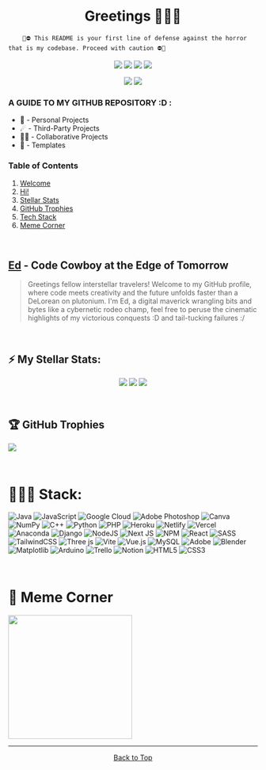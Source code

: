 <a name="welcome-section"></a>
<h1 align="center"> Greetings 👨🏾‍🚀 </h1>

        🫣⛔️ This README is your first line of defense against the horror that is my codebase. Proceed with caution ⛔️🫣

<span align="center">
 
 [![](https://img.shields.io/badge/eduvieowen-E4405F?style=for-the-badge&logo=instagram&logoColor=white)](https://instagram.com/eduvieowen)
 [![](https://img.shields.io/badge/Portfolio-yellow?style=for-the-badge)](https://eduvieowen.vercel.app)
 [![](https://img.shields.io/badge/eduvieowen-0077B5?style=for-the-badge&logo=linkedin&logoColor=white)](https://linkedin.com/eduvieowen)
 [![](https://img.shields.io/badge/eduvieowen-000000?style=for-the-badge&logo=x&logoColor=white)](https://twitter.com/eduvieowen)
 
 [![](https://visitcount.itsvg.in/api?id=eduvieowen&icon=6&color=12)](https://visitcount.itsvg.in)
 [![](https://img.shields.io/github/stars/eduvieowen?style=flat&logo=github&color=white&label=Stars)](https://github.com/eduvieowen?)
 
</span>

### A GUIDE TO MY GITHUB REPOSITORY :D : 

* 🚀 - Personal Projects
* ☄ - Third-Party Projects
* 🤝🏾 - Collaborative Projects
* 📝 - Templates

### Table of Contents

1. [Welcome](#welcome-section)
2. [Hi!](#hi-section)
3. [Stellar Stats](#stats-section)
4. [GitHub Trophies](#trophies-section)
6. [Tech Stack](#stack-section)
7. [Meme Corner](#meme-section)

<br>

<a name="hi-section"></a>
## [Ed](https://github.com/eduvieowen) - Code Cowboy at the Edge of Tomorrow 

> Greetings fellow interstellar travelers! Welcome to my GitHub profile, where code meets creativity and the future unfolds faster than a DeLorean on plutonium. I'm Ed, a digital maverick wrangling bits and bytes like a cybernetic rodeo champ, feel free to peruse the cinematic highlights of my victorious conquests :D and tail-tucking failures :/ 

 <br>

<a name="stats-section"></a>
## ⚡️ My Stellar Stats:

<span align="center">

 ![](https://github-profile-summary-cards.vercel.app/api/cards/profile-details?username=eduvieowen&theme=2077)
 ![](https://github-readme-streak-stats.herokuapp.com/?user=eduvieowen&theme=chartreuse-dark&hide_border=true)
 ![](https://github-readme-stats.vercel.app/api?username=eduvieowen&theme=chartreuse-dark&hide_border=true&include_all_commits=false&count_private=false)

</span>

<br>

<a name="trophies-section"></a>
## 🏆 GitHub Trophies
  
![](https://github-profile-trophy.vercel.app/?username=eduvieowen&theme=juicyfresh&no-frame=false&no-bg=false&margin-w=4)  

<br>

<a name="stack-section"></a>
# 🧑🏾‍💻 Stack:

![Java](https://img.shields.io/badge/java-%23ED8B00.svg?style=flat-square&logo=openjdk&logoColor=white) 
![JavaScript](https://img.shields.io/badge/javascript-%23323330.svg?style=flat-square&logo=javascript&logoColor=%23F7DF1E) 
![Google Cloud](https://img.shields.io/badge/GoogleCloud-%234285F4.svg?style=flat-square&logo=google-cloud&logoColor=white) 
![Adobe Photoshop](https://img.shields.io/badge/adobe%20photoshop-%2331A8FF.svg?style=flat-square&logo=adobe%20photoshop&logoColor=white) 
![Canva](https://img.shields.io/badge/Canva-%2300C4CC.svg?style=flat-square&logo=Canva&logoColor=white) 
![NumPy](https://img.shields.io/badge/numpy-%23013243.svg?style=flat-square&logo=numpy&logoColor=white) 
![C++](https://img.shields.io/badge/c++-%2300599C.svg?style=flat-square&logo=c%2B%2B&logoColor=white) 
![Python](https://img.shields.io/badge/python-3670A0?style=flat-square&logo=python&logoColor=ffdd54) 
![PHP](https://img.shields.io/badge/php-%23777BB4.svg?style=flat-square&logo=php&logoColor=white) 
![Heroku](https://img.shields.io/badge/heroku-%23430098.svg?style=flat-square&logo=heroku&logoColor=white) 
![Netlify](https://img.shields.io/badge/netlify-%23000000.svg?style=flat-square&logo=netlify&logoColor=#00C7B7) 
![Vercel](https://img.shields.io/badge/vercel-%23000000.svg?style=flat-square&logo=vercel&logoColor=white) 
![Anaconda](https://img.shields.io/badge/Anaconda-%2344A833.svg?style=flat-square&logo=anaconda&logoColor=white) 
![Django](https://img.shields.io/badge/django-%23092E20.svg?style=flat-square&logo=django&logoColor=white) 
![NodeJS](https://img.shields.io/badge/node.js-6DA55F?style=flat-square&logo=node.js&logoColor=white) 
![Next JS](https://img.shields.io/badge/Next-black?style=flat-square&logo=next.js&logoColor=white) 
![NPM](https://img.shields.io/badge/NPM-%23CB3837.svg?style=flat-square&logo=npm&logoColor=white) 
![React](https://img.shields.io/badge/react-%2320232a.svg?style=flat-square&logo=react&logoColor=%2361DAFB) 
![SASS](https://img.shields.io/badge/SASS-hotpink.svg?style=flat-square&logo=SASS&logoColor=white) 
![TailwindCSS](https://img.shields.io/badge/tailwindcss-%2338B2AC.svg?style=flat-square&logo=tailwind-css&logoColor=white) 
![Three js](https://img.shields.io/badge/threejs-black?style=flat-square&logo=three.js&logoColor=white) 
![Vite](https://img.shields.io/badge/vite-%23646CFF.svg?style=flat-square&logo=vite&logoColor=white) 
![Vue.js](https://img.shields.io/badge/vue.js-%2335495e.svg?style=flat-square&logo=vuedotjs&logoColor=%234FC08D) 
![MySQL](https://img.shields.io/badge/mysql-%2300000f.svg?style=flat-square&logo=mysql&logoColor=white) 
![Adobe](https://img.shields.io/badge/adobe-%23FF0000.svg?style=flat-square&logo=adobe&logoColor=white) 
![Blender](https://img.shields.io/badge/blender-%23F5792A.svg?style=flat-square&logo=blender&logoColor=white) 
![Matplotlib](https://img.shields.io/badge/Matplotlib-%23ffffff.svg?style=flat-square&logo=Matplotlib&logoColor=black) 
![Arduino](https://img.shields.io/badge/-Arduino-00979D?style=flat-square&logo=Arduino&logoColor=white) 
![Trello](https://img.shields.io/badge/Trello-%23026AA7.svg?style=flat-square&logo=Trello&logoColor=white) 
![Notion](https://img.shields.io/badge/Notion-%23000000.svg?style=flat-square&logo=notion&logoColor=white) 
![HTML5](https://img.shields.io/badge/html5-%23E34F26.svg?style=flat-square&logo=html5&logoColor=white) 
![CSS3](https://img.shields.io/badge/css3-%231572B6.svg?style=flat-square&logo=css3&logoColor=white)

<br>

# 🧸 Meme Corner
<a name="meme-section"></a>
<img src='https://randommeme-five.vercel.app/' style="height: 250px;"/>
___

<span align="center">
 
 [Back to Top](#welcome-section)
 
</span>
